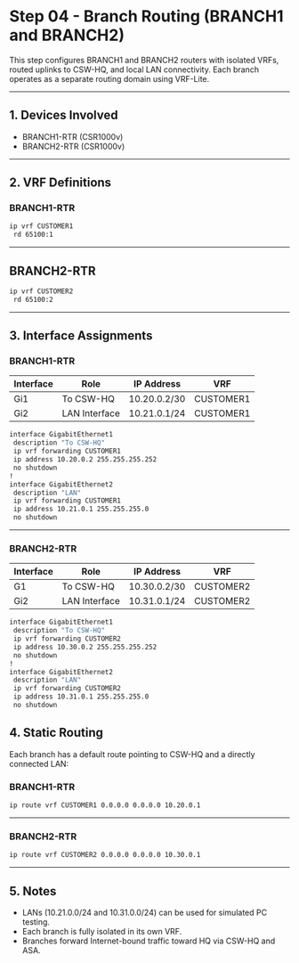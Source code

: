 # Step 04 - Branch Routing (BRANCH1 and BRANCH2)

This step configures BRANCH1 and BRANCH2 routers with isolated VRFs, routed uplinks to CSW-HQ, and local LAN connectivity. Each branch operates as a separate routing domain using VRF-Lite.

---

## 1. Devices Involved

- BRANCH1-RTR (CSR1000v)
- BRANCH2-RTR (CSR1000v)

---

## 2. VRF Definitions

### BRANCH1-RTR
```bash
ip vrf CUSTOMER1
 rd 65100:1
```

---

## BRANCH2-RTR
```bash
ip vrf CUSTOMER2
 rd 65100:2
```

---

## 3. Interface Assignments

### BRANCH1-RTR

| Interface | Role          | IP Address   | VRF       |
| --------- | ------------- | ------------ | --------- |
| Gi1       | To CSW-HQ     | 10.20.0.2/30 | CUSTOMER1 |
| Gi2       | LAN Interface | 10.21.0.1/24 | CUSTOMER1 |

```bash
interface GigabitEthernet1
 description "To CSW-HQ"
 ip vrf forwarding CUSTOMER1
 ip address 10.20.0.2 255.255.255.252
 no shutdown
!
interface GigabitEthernet2
 description "LAN"
 ip vrf forwarding CUSTOMER1
 ip address 10.21.0.1 255.255.255.0
 no shutdown
```

---

### BRANCH2-RTR

| Interface | Role          | IP Address   | VRF       |
| --------- | ------------- | ------------ | --------- |
| G1        | To CSW-HQ     | 10.30.0.2/30 | CUSTOMER2 |
| Gi2       | LAN Interface | 10.31.0.1/24 | CUSTOMER2 |

```bash
interface GigabitEthernet1
 description "To CSW-HQ"
 ip vrf forwarding CUSTOMER2
 ip address 10.30.0.2 255.255.255.252
 no shutdown
!
interface GigabitEthernet2
 description "LAN"
 ip vrf forwarding CUSTOMER2
 ip address 10.31.0.1 255.255.255.0
 no shutdown
```

## 4. Static Routing

Each branch has a default route pointing to CSW-HQ and a directly connected LAN:

### BRANCH1-RTR
```bash
ip route vrf CUSTOMER1 0.0.0.0 0.0.0.0 10.20.0.1
```

---

### BRANCH2-RTR
```bash
ip route vrf CUSTOMER2 0.0.0.0 0.0.0.0 10.30.0.1
```

---

## 5. Notes
- LANs (10.21.0.0/24 and 10.31.0.0/24) can be used for simulated PC testing.
- Each branch is fully isolated in its own VRF.
- Branches forward Internet-bound traffic toward HQ via CSW-HQ and ASA.